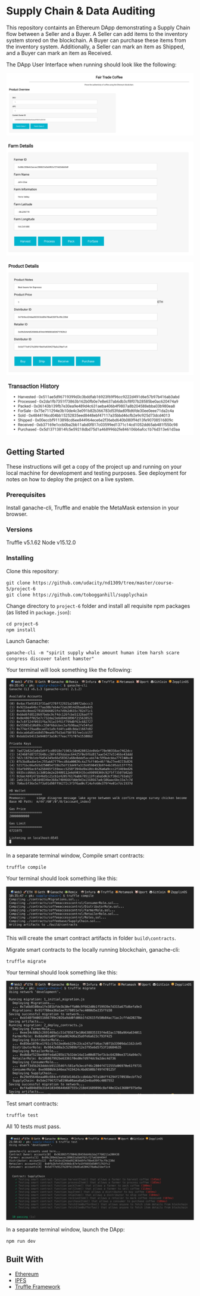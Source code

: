 # Supply Chain & Data Auditing

This repository containts an Ethereum DApp demonstrating a Supply Chain flow
between a Seller and a Buyer. A Seller can add items to the inventory system stored
on the blockchain. A Buyer can purchase these items from the inventory system.
Additionally, a Seller can mark an item as Shipped, and a Buyer can
mark an item as Received.

The DApp User Interface when running should look like the following:

![truffle test](images/ftc_product_overview.png)

![truffle test](images/ftc_farm_details.png)

![truffle test](images/ftc_product_details.png)

![truffle test](images/ftc_transaction_history.png)

## Getting Started

These instructions will get a copy of the project up and running on your local
machine for development and testing purposes. See deployment for notes on how to
deploy the project on a live system.

### Prerequisites

Install ganache-cli, Truffle and enable the MetaMask extension in your browser.

### Versions

Truffle v5.1.62
Node v15.12.0

### Installing

Clone this repository:

```
git clone https://github.com/udacity/nd1309/tree/master/course-5/project-6
git clone https://github.com/tobogganhill/supplychain
```

Change directory to `project-6` folder and install all requisite npm packages
(as listed in `package.json`):

```
cd project-6
npm install
```

Launch Ganache:

```
ganache-cli -m "spirit supply whale amount human item harsh scare congress discover talent hamster"
```

Your terminal will look something like the following:

![truffle test](images/ganache-cli.png)

In a separate terminal window, Compile smart contracts:

```
truffle compile
```

Your terminal should look something like this:

![truffle test](images/truffle_compile.png)

This will create the smart contract artifacts in folder `build\contracts`.

Migrate smart contracts to the locally running blockchain, ganache-cli:

```
truffle migrate
```

Your terminal should look something like this:

![truffle test](images/truffle_migrate.png)

Test smart contracts:

```
truffle test
```

All 10 tests must pass.

![truffle test](images/truffle_test.png)

In a separate terminal window, launch the DApp:

```
npm run dev
```

## Built With

- [Ethereum](https://www.ethereum.org/)
- [IPFS](https://ipfs.io/)
- [Truffle Framework](http://truffleframework.com/)
